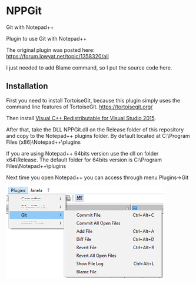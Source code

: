 # NPPGit
Git with Notepad++

Plugin to use Git with Notepad++


The original plugin was posted here:
https://forum.lowyat.net/topic/1358320/all

I just needed to add Blame command, so I put the source code here.

## Installation

First you need to install TortoiseGit, because this plugin simply uses the command line features of TortoiseGit.
<https://tortoisegit.org/>

Then install [Visual C++ Redistributable for Visual Studio 2015](https://www.microsoft.com/en-us/download/details.aspx?id=48145).

After that, take the DLL NPPGit.dll on the Release folder of this repository and copy to the Notepad\+\+ plugins folder.
By default located at C:\Program Files (x86)\Notepad++\plugins

If you are using Notepad\+\+ 64bits version use the dll on folder x64\Release.
The default folder for 64bits version is C:\Program Files\Notepad++\plugins

Next time you open Notepad\+\+ you can access through menu Plugins->Git

![Plugin](Plugin.png?raw=true "Plugin")
